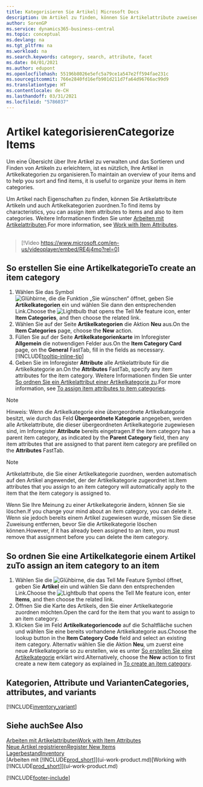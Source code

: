 ```yaml
---
title: Kategorisieren Sie Artikel| Microsoft Docs
description: Um Artikel zu finden, können Sie Artikelattribute zuweisen und Artikel nach den definierten Kategorien organisieren.
author: SorenGP
ms.service: dynamics365-business-central
ms.topic: conceptual
ms.devlang: na
ms.tgt_pltfrm: na
ms.workload: na
ms.search.keywords: category, search, attribute, facet
ms.date: 04/01/2021
ms.author: edupont
ms.openlocfilehash: 55196b8026e5efc5a79ce1a547e2ff594fae231c
ms.sourcegitcommit: 766e2840fd16efb901d211d7fa64d96766ac99d9
ms.translationtype: HT
ms.contentlocale: de-CH
ms.lasthandoff: 03/31/2021
ms.locfileid: "5786037"
---
```

# <a name="categorize-items"></a><span data-ttu-id="e9edc-103">Artikel kategorisieren</span><span class="sxs-lookup"><span data-stu-id="e9edc-103">Categorize Items</span></span>

<span data-ttu-id="e9edc-104">Um eine Übersicht über Ihre Artikel zu verwalten und das Sortieren und Finden von Artikeln zu erleichtern, ist es nützlich, Ihre Artikel in Artikelkategorien zu organisieren.</span><span class="sxs-lookup"><span data-stu-id="e9edc-104">To maintain an overview of your items and to help you sort and find items, it is useful to organize your items in item categories.</span></span>

<span data-ttu-id="e9edc-105">Um Artikel nach Eigenschaften zu finden, können Sie Artikelattribute Artikeln und auch Artikelkategorien zuordnen.</span><span class="sxs-lookup"><span data-stu-id="e9edc-105">To find items by characteristics, you can assign item attributes to items and also to item categories.</span></span> <span data-ttu-id="e9edc-106">Weitere Informationen finden Sie unter [Arbeiten mit Artikelattributen](inventory-how-work-item-attributes.md).</span><span class="sxs-lookup"><span data-stu-id="e9edc-106">For more information, see [Work with Item Attributes](inventory-how-work-item-attributes.md).</span></span>
<br><br>  

> [!Video https://www.microsoft.com/en-us/videoplayer/embed/RE4j4mo?rel=0]

## <a name="to-create-an-item-category"></a><span data-ttu-id="e9edc-107">So erstellen Sie eine Artikelkategorie</span><span class="sxs-lookup"><span data-stu-id="e9edc-107">To create an item category</span></span>
1. <span data-ttu-id="e9edc-108">Wählen Sie das Symbol ![Glühbirne, die die Funktion „Sie wünschen“ öffnet](media/ui-search/search_small.png "Tell Me-Funktion"), geben Sie **Artikelkategorien** ein und wählen Sie dann den entsprechenden Link.</span><span class="sxs-lookup"><span data-stu-id="e9edc-108">Choose the ![Lightbulb that opens the Tell Me feature](media/ui-search/search_small.png "Tell me what you want to do") icon, enter **Item Categories**, and then choose the related link.</span></span>
2. <span data-ttu-id="e9edc-109">Wählen Sie auf der Seite **Artikelkategorien** die Aktion **Neu** aus.</span><span class="sxs-lookup"><span data-stu-id="e9edc-109">On the **Item Categories** page, choose the **New** action.</span></span>
3. <span data-ttu-id="e9edc-110">Füllen Sie auf der Seite **Artikelkategorienkarte** im Inforegister **Allgemein** die notwendigen Felder aus.</span><span class="sxs-lookup"><span data-stu-id="e9edc-110">On the **Item Category Card** page, on the **General** FastTab, fill in the fields as necessary.</span></span> [!INCLUDE[tooltip-inline-tip](includes/tooltip-inline-tip_md.md)]
4. <span data-ttu-id="e9edc-111">Geben Sie im Inforegister **Attribute** alle Artikelattribute für die Artikelkategorie an.</span><span class="sxs-lookup"><span data-stu-id="e9edc-111">On the **Attributes** FastTab, specify any item attributes for the item category.</span></span> <span data-ttu-id="e9edc-112">Weitere Informationen finden Sie unter [So ordnen Sie ein Artikelattribut einer Artikelkategorie zu](inventory-how-work-item-attributes.md#to-assign-item-attributes-to-item-categories).</span><span class="sxs-lookup"><span data-stu-id="e9edc-112">For more information, see [To assign item attributes to item categories](inventory-how-work-item-attributes.md#to-assign-item-attributes-to-item-categories).</span></span>

> [!NOTE]  
> <span data-ttu-id="e9edc-113">Hinweis: Wenn die Artikelkategorie eine übergeordnete Artikelkategorie besitzt, wie durch das Feld **Übergeordnete Kategorie** angegeben, werden alle Artikelattribute, die dieser übergeordneten Artikelkategorie zugewiesen sind, im Inforegister **Attribute** bereits eingetragen.</span><span class="sxs-lookup"><span data-stu-id="e9edc-113">If the item category has a parent item category, as indicated by the **Parent Category** field, then any item attributes that are assigned to that parent item category are prefilled on the **Attributes** FastTab.</span></span>

> [!NOTE]  
> <span data-ttu-id="e9edc-114">Artikelattribute, die Sie einer Artikelkategorie zuordnen, werden automatisch auf den Artikel angewendet, der der Artikelkategorie zugeordnet ist.</span><span class="sxs-lookup"><span data-stu-id="e9edc-114">Item attributes that you assign to an item category will automatically apply to the item that the item category is assigned to.</span></span>

<span data-ttu-id="e9edc-115">Wenn Sie Ihre Meinung zu einer Artikelkategorie ändern, können Sie sie löschen.</span><span class="sxs-lookup"><span data-stu-id="e9edc-115">If you change your mind about an item category, you can delete it.</span></span> <span data-ttu-id="e9edc-116">Wenn sie jedoch bereits einem Artikel zugewiesen wurde, müssen Sie diese Zuweisung entfernen, bevor Sie die Artikelkategorie löschen können.</span><span class="sxs-lookup"><span data-stu-id="e9edc-116">However, if it has already been assigned to an item, you must remove that assignment before you can delete the item category.</span></span>

## <a name="to-assign-an-item-category-to-an-item"></a><span data-ttu-id="e9edc-117">So ordnen Sie eine Artikelkategorie einem Artikel zu</span><span class="sxs-lookup"><span data-stu-id="e9edc-117">To assign an item category to an item</span></span>

1. <span data-ttu-id="e9edc-118">Wählen Sie die ![Glühbirne, die das Tell Me Feature](media/ui-search/search_small.png "Tell Me-Funktion") Symbol öffnet, geben Sie **Artikel** ein und wählen Sie dann den entsprechenden Link.</span><span class="sxs-lookup"><span data-stu-id="e9edc-118">Choose the ![Lightbulb that opens the Tell Me feature](media/ui-search/search_small.png "Tell me what you want to do") icon, enter **Items**, and then choose the related link.</span></span>
2. <span data-ttu-id="e9edc-119">Öffnen Sie die Karte des Artikels, den Sie einer Artikelkategorie zuordnen möchten.</span><span class="sxs-lookup"><span data-stu-id="e9edc-119">Open the card for the item that you want to assign to an item category.</span></span>
3. <span data-ttu-id="e9edc-120">Klicken Sie im Feld **Artikelkategoriencode** auf die Schaltfläche suchen und wählen Sie eine bereits vorhandene Artikelkategorie aus.</span><span class="sxs-lookup"><span data-stu-id="e9edc-120">Choose the lookup button in the **Item Category Code** field and select an existing item category.</span></span> <span data-ttu-id="e9edc-121">Alternativ wählen Sie die Aktion **Neu**, um zuerst eine neue Artikelkategorie so zu erstellen, wie es unter [So erstellen Sie eine Artikelkategorie](inventory-how-categorize-items.md#to-create-an-item-category) erklärt wird.</span><span class="sxs-lookup"><span data-stu-id="e9edc-121">Alternatively, choose the **New** action to first create a new item category as explained in [To create an item category](inventory-how-categorize-items.md#to-create-an-item-category).</span></span>

## <a name="categories-attributes-and-variants"></a><span data-ttu-id="e9edc-122">Kategorien, Attribute und Varianten</span><span class="sxs-lookup"><span data-stu-id="e9edc-122">Categories, attributes, and variants</span></span>

[!INCLUDE[inventory_variant](includes/inventory_variant.md)]

## <a name="see-also"></a><span data-ttu-id="e9edc-123">Siehe auch</span><span class="sxs-lookup"><span data-stu-id="e9edc-123">See Also</span></span>

[<span data-ttu-id="e9edc-124">Arbeiten mit Artikelattributen</span><span class="sxs-lookup"><span data-stu-id="e9edc-124">Work with Item Attributes</span></span>](inventory-how-work-item-attributes.md)  
[<span data-ttu-id="e9edc-125">Neue Artikel registrieren</span><span class="sxs-lookup"><span data-stu-id="e9edc-125">Register New Items</span></span>](inventory-how-register-new-items.md)  
[<span data-ttu-id="e9edc-126">Lagerbestand</span><span class="sxs-lookup"><span data-stu-id="e9edc-126">Inventory</span></span>](inventory-manage-inventory.md)  
<span data-ttu-id="e9edc-127">[Arbeiten mit [!INCLUDE[prod_short](includes/prod_short.md)]](ui-work-product.md)</span><span class="sxs-lookup"><span data-stu-id="e9edc-127">[Working with [!INCLUDE[prod_short](includes/prod_short.md)]](ui-work-product.md)</span></span>


[!INCLUDE[footer-include](includes/footer-banner.md)]